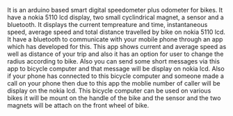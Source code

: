 It is an arduino based smart digital speedometer plus odometer for bikes. It have a nokia
5110 lcd display, two small cyclindrical magnet, a sensor and a bluetooth. It displays the
current tempreature and time, instantaneous speed, average speed and total distance
travelled by bike on nokia 5110 lcd. It have a bluetooth to communicate with your mobile
phone through an app which has developed for this. This app shows current and average
speed as well as distance of your trip and also it has an option for user to change the radius
according to bike. Also you can send some short messages via this app to bicycle computer
and that message will be display on nokia lcd. Also if your phone has connected to this
bicycle computer and someone made a call on your phone then due to this app the moblie
number of caller will be display on the nokia lcd. This bicycle computer can be used on
various bikes it will be mount on the handle of the bike and the sensor and the two magnets
will be attach on the front wheel of bike. 

